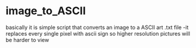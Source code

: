 # image_to_ASCII
basically it is simple script that converts an image to a ASCII art .txt file 
-it replaces every single pixel with ascii sign so higher resolution pictures will be harder to view 

